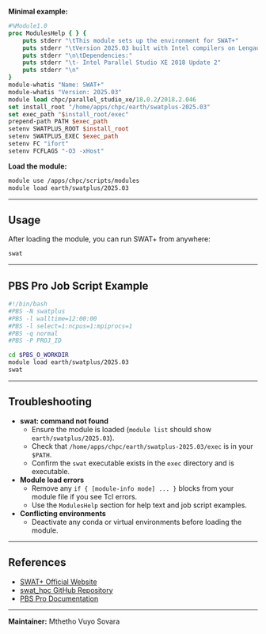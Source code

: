 
**Minimal example:**
```tcl
#%Module1.0
proc ModulesHelp { } {
    puts stderr "\tThis module sets up the environment for SWAT+"
    puts stderr "\tVersion 2025.03 built with Intel compilers on Lengau."
    puts stderr "\n\tDependencies:"
    puts stderr "\t- Intel Parallel Studio XE 2018 Update 2"
    puts stderr "\n"
}
module-whatis "Name: SWAT+"
module-whatis "Version: 2025.03"
module load chpc/parallel_studio_xe/18.0.2/2018.2.046
set install_root "/home/apps/chpc/earth/swatplus-2025.03"
set exec_path "$install_root/exec"
prepend-path PATH $exec_path
setenv SWATPLUS_ROOT $install_root
setenv SWATPLUS_EXEC $exec_path
setenv FC "ifort"
setenv FCFLAGS "-O3 -xHost"
```

**Load the module:**
```bash
module use /apps/chpc/scripts/modules
module load earth/swatplus/2025.03
```

---

## Usage

After loading the module, you can run SWAT+ from anywhere:
```bash
swat
```

---

## PBS Pro Job Script Example

```bash
#!/bin/bash
#PBS -N swatplus
#PBS -l walltime=12:00:00
#PBS -l select=1:ncpus=1:mpiprocs=1
#PBS -q normal
#PBS -P PROJ_ID

cd $PBS_O_WORKDIR
module load earth/swatplus/2025.03
swat
```

---

## Troubleshooting
- **swat: command not found**
    - Ensure the module is loaded (`module list` should show `earth/swatplus/2025.03`).
    - Check that `/home/apps/chpc/earth/swatplus-2025.03/exec` is in your `$PATH`.
    - Confirm the `swat` executable exists in the `exec` directory and is executable.
- **Module load errors**
    - Remove any `if { [module-info mode] ... }` blocks from your module file if you see Tcl errors.
    - Use the `ModulesHelp` section for help text and job script examples.
- **Conflicting environments**
    - Deactivate any conda or virtual environments before loading the module.

---

## References
- [SWAT+ Official Website](https://swat.tamu.edu/)
- [swat_hpc GitHub Repository](https://github.com/changliao1025/swat_hpc)
- [PBS Pro Documentation](https://www.altair.com/pbs-works/)

---

**Maintainer:** Mthetho Vuyo Sovara
